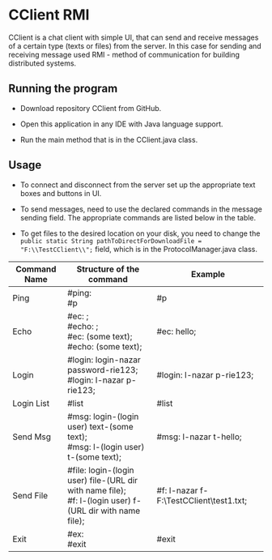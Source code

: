 # CClient RMI

CClient is a chat client with simple UI, that can send and receive messages of a certain type (texts or files) from the server. 
In this case for sending and receiving message used RMI - method of communication for building distributed systems.

## Running the program

* Download repository CClient from GitHub.

* Open this application in any IDE with Java language support.

* Run the main method that is in the CClient.java class.

## Usage

* To connect and disconnect from the server set up the appropriate text boxes and buttons in UI.

* To send messages, need to use the declared commands in the message sending field. The appropriate commands are listed below in the table.

* To get files to the desired location on your disk, you need to change the ` public static String pathToDirectForDownloadFile = "F:\\TestCClient\\";` field, which is in the ProtocolManager.java class.

Command Name |Structure of the command|Example|
-------------|------------------------|-------|
Ping|#ping: <br> #p|#p|
Echo|#ec: ; <br> #echo: ; <br> #ec: (some text); <br> #echo: (some text);|#ec: hello;|
Login|#login: login-nazar password-rie123; <br> #login: l-nazar p-rie123;| #login: l-nazar p-rie123;|
Login List|#list|#list|
Send Msg|#msg: login-(login user) text-(some text); <br> #msg: l-(login user) t-(some text);|#msg: l-nazar t-hello;|
Send File|#file: login-(login user) file-(URL dir with name file); <br> #f: l-(login user) f-(URL dir with name file);| #f: l-nazar f-F:\TestCClient\test1.txt;|
Exit|#ex: <br> #exit|#exit|
